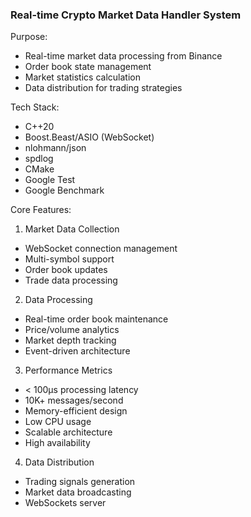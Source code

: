 ### Real-time Crypto Market Data Handler System

Purpose:
- Real-time market data processing from Binance
- Order book state management
- Market statistics calculation
- Data distribution for trading strategies

Tech Stack:
- C++20
- Boost.Beast/ASIO (WebSocket)
- nlohmann/json
- spdlog
- CMake
- Google Test
- Google Benchmark

Core Features:
1. Market Data Collection
- WebSocket connection management
- Multi-symbol support
- Order book updates
- Trade data processing

2. Data Processing
- Real-time order book maintenance
- Price/volume analytics
- Market depth tracking
- Event-driven architecture

3. Performance Metrics
- < 100μs processing latency
- 10K+ messages/second
- Memory-efficient design
- Low CPU usage
- Scalable architecture
- High availability

4. Data Distribution
- Trading signals generation
- Market data broadcasting
- WebSockets server

